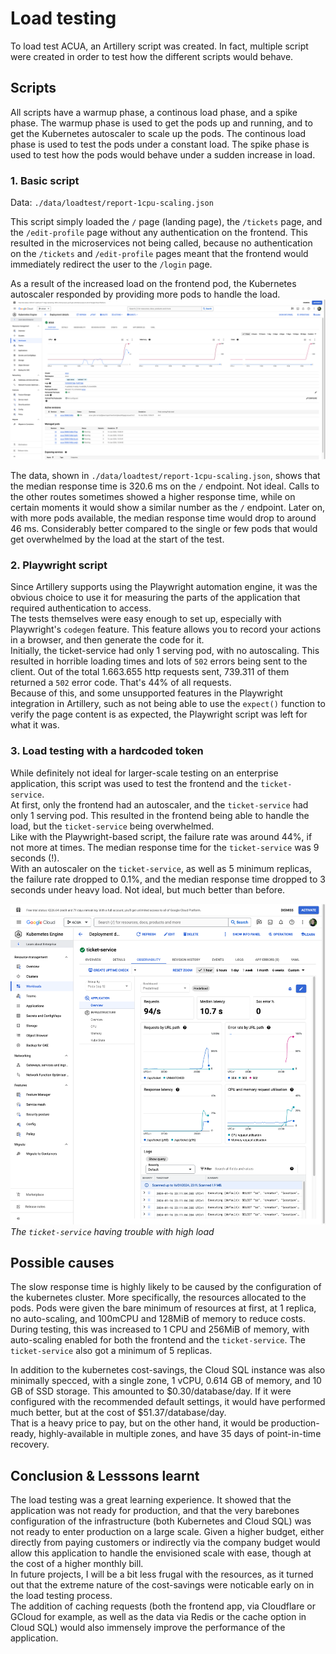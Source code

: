 # Load testing

To load test ACUA, an Artillery script was created. In fact, multiple script were created in order to test how the different scripts would behave.

## Scripts

All scripts have a warmup phase, a continous load phase, and a spike phase. The warmup phase is used to get the pods up and running, and to get the Kubernetes autoscaler to scale up the pods. The continous load phase is used to test the pods under a constant load. The spike phase is used to test how the pods would behave under a sudden increase in load.

### 1. Basic script

Data: `./data/loadtest/report-1cpu-scaling.json`

This script simply loaded the `/` page (landing page), the `/tickets` page, and the `/edit-profile` page without any authentication on the frontend. This resulted in the microservices not being called, because no authentication on the `/tickets` and `/edit-profile` pages meant that the frontend would immediately redirect the user to the `/login` page.

As a result of the increased load on the frontend pod, the Kubernetes autoscaler responded by providing more pods to handle the load.
![Autoscaler](./media/loadtest/Screenshot%202024-01-16%20at%2015-57-02%20acua%20–%20Deployment%20details%20–%20Kubernetes%20Engine%20–%20ACUA%20–%20Google%20Cloud%20console.png)

The data, shown in `./data/loadtest/report-1cpu-scaling.json`, shows that the median response time is 320.6 ms on the `/` endpoint. Not ideal. Calls to the other routes sometimes showed a higher response time, while on certain moments it would show a similar number as the `/` endpoint. Later on, with more pods available, the median response time would drop to around 46 ms. Considerably better compared to the single or few pods that would get overwhelmed by the load at the start of the test.

### 2. Playwright script

Since Artillery supports using the Playwright automation engine, it was the obvious choice to use it for measuring the parts of the application that required authentication to access. \
The tests themselves were easy enough to set up, especially with Playwright's `codegen` feature. This feature allows you to record your actions in a browser, and then generate the code for it. \
Initially, the ticket-service had only 1 serving pod, with no autoscaling. This resulted in horrible loading times and lots of `502` errors being sent to the client. Out of the total 1.663.655 http requests sent, 739.311 of them returned a `502` error code. That's 44% of all requests. \
Because of this, and some unsupported features in the Playwright integration in Artillery, such as not being able to use the `expect()` function to verify the page content is as expected, the Playwright script was left for what it was.

### 3. Load testing with a hardcoded token

While definitely not ideal for larger-scale testing on an enterprise application, this script was used to test the frontend and the `ticket-service`. \
At first, only the frontend had an autoscaler, and the `ticket-service` had only 1 serving pod. This resulted in the frontend being able to handle the load, but the `ticket-service` being overwhelmed. \
Like with the Playwright-based script, the failure rate was around 44%, if not more at times. The median response time for the `ticket-service` was 9 seconds (!). \
With an autoscaler on the `ticket-service`, as well as 5 minimum replicas, the failure rate dropped to 0.1%, and the median response time dropped to 3 seconds under heavy load. Not ideal, but much better than before.

![Autoscaler](./media//loadtest/Screenshot%202024-01-16%20at%2023-11-13%20ticket-service%20–%20Deployment%20details%20–%20Kubernetes%20Engine%20–%20ACUA%20–%20Google%20Cloud%20console.png)
_The `ticket-service` having trouble with high load_

## Possible causes

The slow response time is highly likely to be caused by the configuration of the kubernetes cluster. More specifically, the resources allocated to the pods. Pods were given the bare minimum of resources at first, at 1 replica, no auto-scaling, and 100mCPU and 128MiB of memory to reduce costs. \
During testing, this was increased to 1 CPU and 256MiB of memory, with auto-scaling enabled for both the frontend and the `ticket-service`. The `ticket-service` also got a minimum of 5 replicas.

In addition to the kubernetes cost-savings, the Cloud SQL instance was also minimally specced, with a single zone, 1 vCPU, 0.614 GB of memory, and 10 GB of SSD storage. This amounted to $0.30/database/day. If it were configured with the recommended default settings, it would have performed much better, but at the cost of $51.37/database/day. \
That is a heavy price to pay, but on the other hand, it would be production-ready, highly-available in multiple zones, and have 35 days of point-in-time recovery.

## Conclusion & Lesssons learnt

The load testing was a great learning experience. It showed that the application was not ready for production, and that the very barebones configuration of the infrastructure (both Kubernetes and Cloud SQL) was not ready to enter production on a large scale.
Given a higher budget, either directly from paying customers or indirectly via the company budget would allow this application to handle the envisioned scale with ease, though at the cost of a higher monthly bill. \
In future projects, I will be a bit less frugal with the resources, as it turned out that the extreme nature of the cost-savings were noticable early on in the load testing process. \
The addition of caching requests (both the frontend app, via Cloudflare or GCloud for example, as well as the data via Redis or the cache option in Cloud SQL) would also immensely improve the performance of the application.
